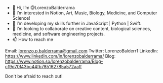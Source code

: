 - 👋 Hi, I’m @LorenzoBalderrama
- 👀 I’m interested in Notion, Art, Music, Biology, Medicine, and Computer Science!
- 🌱 I’m developing my skills further in JavaScript | Python | Swift.
- 💞️ I’m looking to collaborate on creative content, biological sciences, medicine, and software engineering projects.
- 📫 How to reach me 

Email: lorenzo.p.balderrama@gmail.com
Twitter: LorenzoBalderr1
LinkedIn: https://www.linkedin.com/in/lorenzobalderrama/
Blog: https://www.notion.so/lorenzobalderrama/Blog-cf9d70f43bc44fb785162785a572aaff

Don't be afraid to reach out! 
